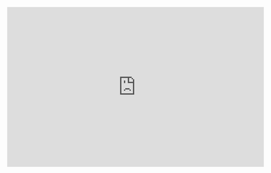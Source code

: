 
<!DOCTYPE html>
<html lang="en">
<head>
    <meta charset="UTF-8">
    <meta name="viewport" content="width=device-width, initial-scale=1.0">
    <title>Soda Report</title>
</head>
<body>
    <iframe title="Soda Report" width="600" height="373.5" src="https://app.powerbi.com/view?r=eyJrIjoiNjUxNjg2YWUtZjgwYy00OTkyLWJlY2ItOGMxMjhkYjZkMjI0IiwidCI6ImYyMzg4ZmU5LWZlZmItNGYzNC05NDY5LTA0Yzk1ZjIzYThhOCIsImMiOjEwfQ%3D%3D" frameborder="0" allowFullScreen="true"></iframe>
</body>
</html>
